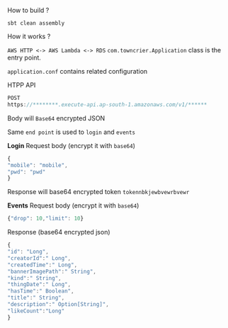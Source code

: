 
How to build ?

`sbt clean assembly`

  

How it works ?

`AWS HTTP <-> AWS Lambda <-> RDS`
 `com.towncrier.Application` class is the entry point.

`application.conf` contains related configuration

HTPP API

```js
POST
https://********.execute-api.ap-south-1.amazonaws.com/v1/******
```

Body will `Base64` encrypted JSON

Same `end point` is used to `login` and `events`

  

**Login** 
Request body (encrypt it with `base64`)

```js
{
"mobile": "mobile",
"pwd": "pwd"
}
```
Response will base64 encrypted token 
`tokennbkjewbvewrbvewr`
 
**Events**
Request body (encrypt it with `base64`)
```js 
{"drop": 10,"limit": 10}
```
Response (base64 encrypted json)
```js
{
"id": "Long",
"creatorId":" Long",  
"createdTime":" Long",  
"bannerImagePath":" String",  
"kind":" String",  
"thingDate":" Long",  
"hasTime":" Boolean",  
"title":" String",  
"description":" Option[String]",  
"likeCount":"Long"
}
```